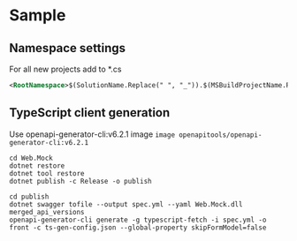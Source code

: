 # Sample

## Namespace settings
For all new projects add to *.cs
```xml
<RootNamespace>$(SolutionName.Replace(" ", "_")).$(MSBuildProjectName.Replace(" ", "_"))</RootNamespace>
```

## TypeScript client generation
Use openapi-generator-cli:v6.2.1
image `image openapitools/openapi-generator-cli:v6.2.1`
```
cd Web.Mock
dotnet restore
dotnet tool restore
dotnet publish -c Release -o publish

cd publish
dotnet swagger tofile --output spec.yml --yaml Web.Mock.dll merged_api_versions
openapi-generator-cli generate -g typescript-fetch -i spec.yml -o front -c ts-gen-config.json --global-property skipFormModel=false
```